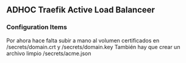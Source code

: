 ## ADHOC Traefik Active Load Balanceer

### Configuration Items

Por ahora hace falta subir a mano al volumen certificados en /secrets/domain.crt  y /secrets/domain.key
También hay que crear un archivo limpio /secrets/acme.json
